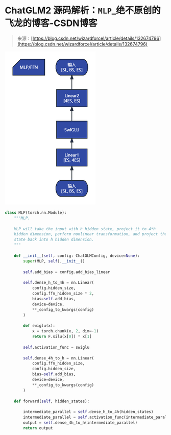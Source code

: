 <!--yml
category: 未分类
date: 2023-10-10 23:19:05
-->

# ChatGLM2 源码解析：`MLP`_绝不原创的飞龙的博客-CSDN博客

> 来源：[https://blog.csdn.net/wizardforcel/article/details/132674796](https://blog.csdn.net/wizardforcel/article/details/132674796)

![](img/bf7f9dd48c6ad01c8122796c369ec702.png)

```py
class MLP(torch.nn.Module):
    """MLP.

    MLP will take the input with h hidden state, project it to 4*h
    hidden dimension, perform nonlinear transformation, and project the
    state back into h hidden dimension.
    """

    def __init__(self, config: ChatGLMConfig, device=None):
        super(MLP, self).__init__()

        self.add_bias = config.add_bias_linear

        self.dense_h_to_4h = nn.Linear(
            config.hidden_size,
            config.ffn_hidden_size * 2,
            bias=self.add_bias,
            device=device,
            **_config_to_kwargs(config)
        )

        def swiglu(x):
            x = torch.chunk(x, 2, dim=-1)
            return F.silu(x[0]) * x[1]

        self.activation_func = swiglu

        self.dense_4h_to_h = nn.Linear(
            config.ffn_hidden_size,
            config.hidden_size,
            bias=self.add_bias,
            device=device,
            **_config_to_kwargs(config)
        )

    def forward(self, hidden_states):

        intermediate_parallel = self.dense_h_to_4h(hidden_states)
        intermediate_parallel = self.activation_func(intermediate_parallel)
        output = self.dense_4h_to_h(intermediate_parallel)
        return output 
```